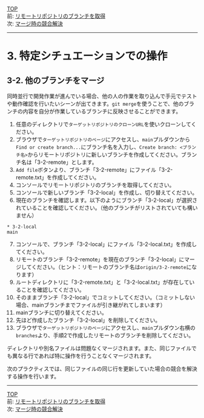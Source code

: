 [TOP](../README.md)   
前: [リモートリポジトリのブランチを取得](./fetch.md)  
次: [マージ時の競合解決](./conflict.md)  

---

# 3. 特定シチュエーションでの操作
## 3-2. 他のブランチをマージ
同時並行で開発作業が進んでいる場合、他の人の作業を取り込んで手元でテストや動作確認を行いたいシーンが出てきます。`git merge`を使うことで、他のブランチの内容を自分が作業しているブランチに反映させることができます。  

1. 任意のディレクトリで`ターゲットリポジトリのクローンURL`を使いクローンしてください。
2. ブラウザで`ターゲットリポジトリのページ`にアクセスし、`main`プルダウンから`Find or create branch...`にブランチ名を入力し、`Create branch: <ブランチ名>`からリモートリポジトリに新しいブランチを作成してください。ブランチ名は「3-2-remote」とします。
3. `Add file`ボタンより、ブランチ「3-2-remote」にファイル「3-2-remote.txt」を作成してください。
4. コンソールでリモートリポジトリのブランチを取得してください。
5. コンソールで新しいブランチ「3-2-local」を作成し、切り替えてください。
6. 現在のブランチを確認します。以下のようにブランチ「3-2-local」が選択されていることを確認してください。（他のブランチがリストされていても構いません）
```
* 3-2-local
main
```
7. コンソールで、ブランチ「3-2-local」にファイル「3-2-local.txt」を作成してください。
8. リモートのブランチ「3-2-remote」を現在のブランチ「3-2-local」にマージしてください。（ヒント：リモートのブランチ名は`origin/3-2-remote`になります）
9. ルートディレクトリに「3-2-remote.txt」と「3-2-local.txt」が存在していることを確認してください。
10. そのままブランチ「3-2-local」でコミットしてください。（コミットしない場合、mainブランチまでファイルが引き継がれてしまいます）
11. mainブランチに切り替えてください。
12. 先ほど作成したブランチ「3-2-local」を削除してください。
13. ブラウザで`ターゲットリポジトリのページ`にアクセスし、`main`プルダウン右横の`branches`より、手順2で作成したリモートのブランチを削除してください。

ディレクトリや別名ファイルは問題なくマージされます。また、同じファイルでも異なる行であれば特に操作を行うことなくマージされます。  

次のプラクティスでは、同じファイルの同じ行を更新していた場合の競合を解決する操作を行います。

--- 

[TOP](../README.md)   
前: [リモートリポジトリのブランチを取得](./fetch.md)  
次: [マージ時の競合解決](./conflict.md)  